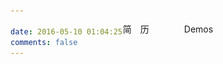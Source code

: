 ```yaml
---

date: 2016-05-10 01:04:25
comments: false
---
```



   <div id="txZz">
        <a href="/jl.html">简　历</a>　　　　<a href="/demo/">Demos</a>
    </div>


<style>
        body {
            height: 100%;
            width: 100%;
        }
        #wrap {
            display: none;
            position: absolute;
            top: 0;
            width: 100%;
            height: 100%;
            background-color: rgb(231,76,60);
            opacity: 0;
            z-index: 999;
        }

        #heart {
            display: none;
            position: relative;
            top: 30%;
            line-height: 100%;
            width: 100px;
            margin-top: 50%;
            margin: auto;
            z-index: 1000;
            opacity: 0;
        }
        #txZz {
            width: 200px;
            margin: 0 auto;
            text-align: center;
            margin-bottom: 100px;
            margin-top: -70px;
        }
        #txZz a {
            text-decoration: none;
            border: none;
        }
        #txZz a:hover {
            text-decoration: underline;
        }     
</style>

<div id="wrap" class="colorEgg">
<div id="heart" class="colorEgg">
<img src="img/hearts.svg" width="80" alt="">
</div>
</div>

<script src="js/main.js"></script>
